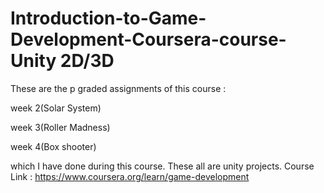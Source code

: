 # Introduction-to-Game-Development-Coursera-course- Unity 2D/3D
These are the p graded assignments of this course :

week 2(Solar System)

week 3(Roller Madness)

week 4(Box shooter)

which I have done during this course.
These all are unity projects.
Course Link : https://www.coursera.org/learn/game-development
